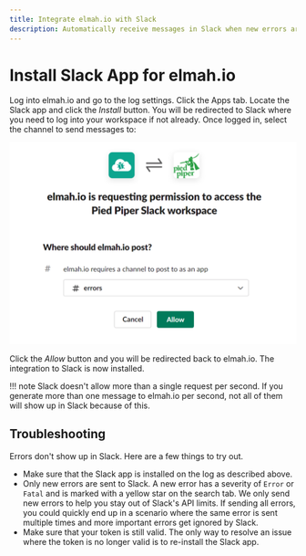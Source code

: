 ```yaml
---
title: Integrate elmah.io with Slack
description: Automatically receive messages in Slack when new errors are logged to elmah.io. With our Slack app, integrating Slack is only a few mouse clicks away.
---
```


# Install Slack App for elmah.io

Log into elmah.io and go to the log settings. Click the Apps tab. Locate the Slack app and click the *Install* button. You will be redirected to Slack where you need to log into your workspace if not already. Once logged in, select the channel to send messages to:

![Select channel](images/slack_select_channel-v2.png)

Click the _Allow_ button and you will be redirected back to elmah.io. The integration to Slack is now installed.

!!! note
    Slack doesn't allow more than a single request per second. If you generate more than one message to elmah.io per second, not all of them will show up in Slack because of this.

## Troubleshooting

Errors don't show up in Slack. Here are a few things to try out.

* Make sure that the Slack app is installed on the log as described above.
* Only new errors are sent to Slack. A new error has a severity of `Error` or `Fatal` and is marked with a yellow star on the search tab. We only send new errors to help you stay out of Slack's API limits. If sending all errors, you could quickly end up in a scenario where the same error is sent multiple times and more important errors get ignored by Slack.
* Make sure that your token is still valid. The only way to resolve an issue where the token is no longer valid is to re-install the Slack app.